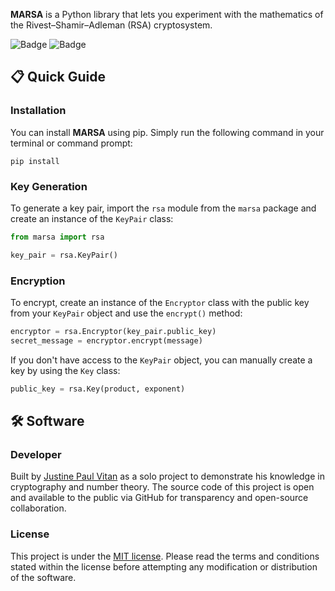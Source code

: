 **MARSA** is a Python library that lets you experiment with the mathematics of the Rivest–Shamir–Adleman (RSA) cryptosystem.


![Badge](https://img.shields.io/github/license/jpvitan/marsa)
![Badge](https://img.shields.io/badge/code%20style-black-000000.svg)


## 📋 Quick Guide


### Installation


You can install **MARSA** using pip. Simply run the following command in your terminal or command prompt:


```
pip install
```


### Key Generation


To generate a key pair, import the `rsa` module from the `marsa` package and create an instance of the `KeyPair` class:


```python
from marsa import rsa

key_pair = rsa.KeyPair()
```


### Encryption


To encrypt, create an instance of the `Encryptor` class with the public key from your `KeyPair` object and use the `encrypt()` method:


```python
encryptor = rsa.Encryptor(key_pair.public_key)
secret_message = encryptor.encrypt(message)
```


If you don't have access to the `KeyPair` object, you can manually create a key by using the `Key` class:


```python
public_key = rsa.Key(product, exponent)
```


## 🛠️ Software


### Developer


Built by [Justine Paul Vitan](https://jpvitan.com) as a solo project to demonstrate his knowledge in cryptography and number theory. The source code of this project is open and available to the public via GitHub for transparency and open-source collaboration.


### License


This project is under the [MIT license](https://github.com/jpvitan/marsa/blob/master/LICENSE). Please read the terms and conditions stated within the license before attempting any modification or distribution of the software.